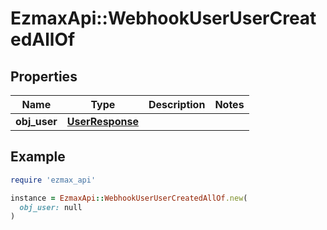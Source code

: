 # EzmaxApi::WebhookUserUserCreatedAllOf

## Properties

| Name | Type | Description | Notes |
| ---- | ---- | ----------- | ----- |
| **obj_user** | [**UserResponse**](UserResponse.md) |  |  |

## Example

```ruby
require 'ezmax_api'

instance = EzmaxApi::WebhookUserUserCreatedAllOf.new(
  obj_user: null
)
```

